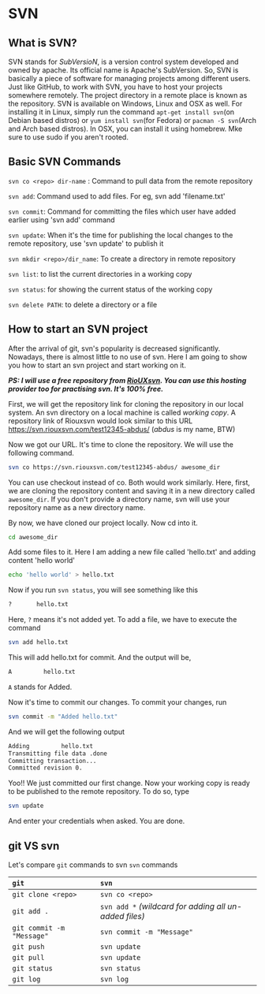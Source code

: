 # SVN

## What is SVN?

SVN stands for _SubVersioN_, is a version control system developed and owned by apache. Its official name is Apache's SubVersion. So, SVN is basically a piece of software for managing projects among different users. Just like GitHub, to work with SVN, you have to host your projects somewhere remotely. The project directory in a remote place is known as the repository.
SVN is available on Windows, Linux and OSX as well. For installing it in Linux, simply run the command `apt-get install svn`(on Debian based distros) or `yum install svn`(for Fedora) or `pacman -S svn`(Arch and Arch based distros). In OSX, you can install it using homebrew. Mke sure to use sudo if you aren't rooted.

## Basic SVN Commands

`svn co <repo> dir-name` : Command to pull data from the remote repository

`svn add`: Command used to add files. For eg, svn add 'filename.txt'

`svn commit`: Command for committing the files which user have added earlier using 'svn add' command

`svn update`: When it's the time for publishing the local changes to the remote repository, use 'svn update' to publish it

`svn mkdir <repo>/dir_name`: To create a directory in remote repository

`svn list`: to list the current directories in a working copy

`svn status`: for showing the current status of the working copy

`svn delete PATH`: to delete a directory or a file 

## How to start an SVN project

After the arrival of git, svn's popularity is decreased significantly. Nowadays, there is almost little to no use of svn.
Here I am going to show you how to start an svn project and start working on it.

**_PS: I will use a free repository from [RioUXsvn](https://riouxsvn.com). You can use this hosting provider too for practising svn. It's 100% free._**

First, we will get the repository link for cloning the repository in our local system. An svn directory on a local machine is called _working copy_. A repository link of Riouxsvn would look similar to this URL https://svn.riouxsvn.com/test12345-abdus/ (_abdus_ is my name, BTW)

Now we got our URL. It's time to clone the repository. We will use the following command.

```bash
svn co https://svn.riouxsvn.com/test12345-abdus/ awesome_dir
```

You can use checkout instead of co. Both would work similarly.
Here, first, we are cloning the repository content and saving it in a new directory called `awesome_dir`. If you don't provide a directory name, svn will use your repository name as a new directory name.

By now, we have cloned our project locally. Now cd into it.

```bash
cd awesome_dir
```

Add some files to it. Here I am adding a new file called 'hello.txt' and adding content 'hello world'

```bash
echo 'hello world' > hello.txt
```

Now if you run `svn status`, you will see something like this

```bash
?       hello.txt
```

Here, `?` means it's not added yet. To add a file, we have to execute the command

```bash
svn add hello.txt
```

This will add hello.txt for commit. And the output will be,

```bash
A         hello.txt
```

`A` stands for Added.

Now it's time to commit our changes. To commit your changes, run

```bash
svn commit -m "Added hello.txt"
```

And we will get the following output

```bash
Adding         hello.txt
Transmitting file data .done
Committing transaction...
Committed revision 0.
```

Yoo!! We just committed our first change. Now your working copy is ready to be published to the remote repository. To do so, type

```bash
svn update
```

And enter your credentials when asked. You are done.

## git VS svn

Let's compare `git` commands to svn `svn` commands

| `git`                       | `svn`            |
|:--------------------------|:---------------|
| `git clone <repo>`          | `svn co <repo>` |
| `git add .`                 | `svn add *` _(wildcard for adding all un-added files)_
| `git commit -m "Message"`   | `svn commit -m "Message"`
| `git push`                  | `svn update`
| `git pull`                  | `svn update`
| `git status`                | `svn status`  
| `git log`                   | `svn log`